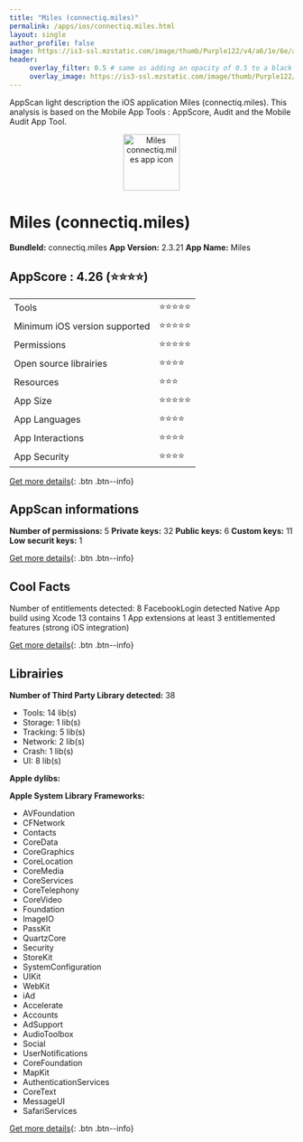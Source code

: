 ```yaml
---
title: "Miles (connectiq.miles)"
permalink: /apps/ios/connectiq.miles.html
layout: single
author_profile: false
image: https://is3-ssl.mzstatic.com/image/thumb/Purple122/v4/a6/1e/6e/a61e6e33-8321-8e2e-ce5b-a35fdc85db3a/AppIcon-0-1x_U007emarketing-0-10-0-85-220.png/512x512bb.jpg
header: 
     overlay_filter: 0.5 # same as adding an opacity of 0.5 to a black background
     overlay_image: https://is3-ssl.mzstatic.com/image/thumb/Purple122/v4/a6/1e/6e/a61e6e33-8321-8e2e-ce5b-a35fdc85db3a/AppIcon-0-1x_U007emarketing-0-10-0-85-220.png/512x512bb.jpg
---
```

AppScan light description the iOS application Miles (connectiq.miles). This analysis is based on the Mobile App Tools : AppScore, Audit and the Mobile Audit App Tool.

  
  
<div style="text-align: center;"><img src="https://is3-ssl.mzstatic.com/image/thumb/Purple122/v4/a6/1e/6e/a61e6e33-8321-8e2e-ce5b-a35fdc85db3a/AppIcon-0-1x_U007emarketing-0-10-0-85-220.png/512x512bb.jpg" width="100" height="100" alt="Miles connectiq.miles app icon"></div>  
  
# Miles (connectiq.miles)

**BundleId:** connectiq.miles
**App Version:** 2.3.21
**App Name:** Miles


## AppScore : 4.26 (⭐️⭐️⭐️⭐️) 

<table>
<tr><td> Tools </td><td> ⭐️⭐️⭐️⭐️⭐️ </td></tr>
<tr><td> Minimum iOS version supported </td><td> ⭐️⭐️⭐️⭐️⭐️ </td></tr>
<tr><td> Permissions </td><td> ⭐️⭐️⭐️⭐️⭐️ </td></tr>
<tr><td> Open source librairies </td><td> ⭐️⭐️⭐️⭐️ </td></tr>
<tr><td> Resources </td><td> ⭐️⭐️⭐️ </td></tr>
<tr><td> App Size </td><td> ⭐️⭐️⭐️⭐️⭐️ </td></tr>
<tr><td> App Languages </td><td> ⭐️⭐️⭐️⭐️ </td></tr>
<tr><td> App Interactions </td><td> ⭐️⭐️⭐️⭐️ </td></tr>
<tr><td> App Security </td><td> ⭐️⭐️⭐️⭐️ </td></tr>
</table>

[Get more details](/pricing.html){: .btn .btn--info}  
  
## AppScan informations 

**Number of permissions:** 5
**Private keys:** 32
**Public keys:** 6
**Custom keys:** 11
**Low securit keys:** 1
  
[Get more details](/pricing.html){: .btn .btn--info}

## Cool Facts

Number of entitlements detected: 8
FacebookLogin detected
Native App
build using Xcode 13
contains 1 App extensions
at least 3 entitlemented features (strong iOS integration)
  
[Get more details](/pricing.html){: .btn .btn--info}

## Librairies 
**Number of Third Party Library detected:** 38
- Tools: 14 lib(s)
- Storage: 1 lib(s)
- Tracking: 5 lib(s)
- Network: 2 lib(s)
- Crash: 1 lib(s)
- UI: 8 lib(s)

**Apple dylibs:**


**Apple System Library Frameworks:**
- AVFoundation
- CFNetwork
- Contacts
- CoreData
- CoreGraphics
- CoreLocation
- CoreMedia
- CoreServices
- CoreTelephony
- CoreVideo
- Foundation
- ImageIO
- PassKit
- QuartzCore
- Security
- StoreKit
- SystemConfiguration
- UIKit
- WebKit
- iAd
- Accelerate
- Accounts
- AdSupport
- AudioToolbox
- Social
- UserNotifications
- CoreFoundation
- MapKit
- AuthenticationServices
- CoreText
- MessageUI
- SafariServices


  
[Get more details](/pricing.html){: .btn .btn--info}

